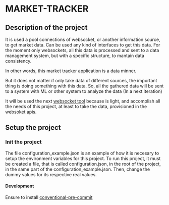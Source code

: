 # MARKET-TRACKER

## Description of the project

It is used a pool connections of websocket, or another information source, to get market data. Can be used any kind of interfaces to get this data. For the moment only websockets, all this data is processed and sent to a data management system, but with a specific structure, to mantain data consistency.

In other words, this market tracker application is a data minner.

But it does not matter if only take data of different sources, the important thing is doing something with this data. So, all the gathered data will be sent to a system with ML or other system to analyze the data (In a next iteration)

It will be used the next [websocket tool](https://github.com/nhooyr/websocket) because is light, and accomplish all the needs of this project, at least to take the data, provisioned in the websoket apis.

## Setup the project

### Init the project

The file configuration_example.json is an example of how it is necesary to setup the environment variables for this project. To run this project, it must be created a file, that is called configuration.json, in the root of the project, in the same part of the configuration_example.json. Then, change the dummy values for its respective real values.

#### Development

Ensure to install [conventional-pre-commit](https://github.com/compilerla/conventional-pre-commit)
